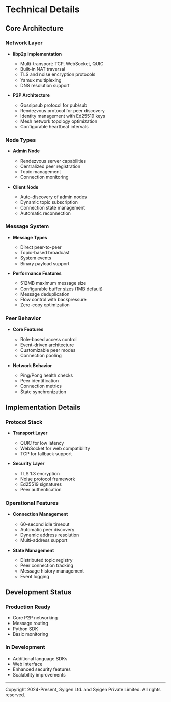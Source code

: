 # Technical Details

## Core Architecture

### Network Layer
- **libp2p Implementation**
    - Multi-transport: TCP, WebSocket, QUIC
    - Built-in NAT traversal
    - TLS and noise encryption protocols
    - Yamux multiplexing
    - DNS resolution support

- **P2P Architecture**
    - Gossipsub protocol for pub/sub
    - Rendezvous protocol for peer discovery
    - Identity management with Ed25519 keys
    - Mesh network topology optimization
    - Configurable heartbeat intervals

### Node Types
- **Admin Node**
    - Rendezvous server capabilities
    - Centralized peer registration
    - Topic management
    - Connection monitoring

- **Client Node**
    - Auto-discovery of admin nodes
    - Dynamic topic subscription
    - Connection state management
    - Automatic reconnection

### Message System
- **Message Types**
    - Direct peer-to-peer
    - Topic-based broadcast
    - System events
    - Binary payload support

- **Performance Features**
    - 512MB maximum message size
    - Configurable buffer sizes (1MB default)
    - Message deduplication
    - Flow control with backpressure
    - Zero-copy optimization

### Peer Behavior
- **Core Features**
    - Role-based access control
    - Event-driven architecture
    - Customizable peer modes
    - Connection pooling

- **Network Behavior**
    - Ping/Pong health checks
    - Peer identification
    - Connection metrics
    - State synchronization

## Implementation Details

### Protocol Stack
- **Transport Layer**
    - QUIC for low latency
    - WebSocket for web compatibility
    - TCP for fallback support

- **Security Layer**
    - TLS 1.3 encryption
    - Noise protocol framework
    - Ed25519 signatures
    - Peer authentication

### Operational Features
- **Connection Management**
    - 60-second idle timeout
    - Automatic peer discovery
    - Dynamic address resolution
    - Multi-address support

- **State Management**
    - Distributed topic registry
    - Peer connection tracking
    - Message history management
    - Event logging

## Development Status

### Production Ready
- Core P2P networking
- Message routing
- Python SDK
- Basic monitoring

### In Development
- Additional language SDKs
- Web interface
- Enhanced security features
- Scalability improvements

---
Copyright 2024-Present, Syigen Ltd. and Syigen Private Limited. All rights reserved.
